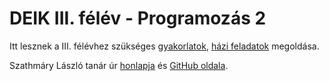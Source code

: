 # DEIK III. félév - Programozás 2

Itt lesznek a III. félévhez szükséges [gyakorlatok](https://github.com/polonkaipal/Programozas_2/tree/master/gyakorlatok), [házi feladatok](https://github.com/polonkaipal/Programozas_2/tree/master/hazi%20feladatok) megoldása.

Szathmáry László tanár úr [honlapja](https://arato.inf.unideb.hu/szathmary.laszlo/pmwiki/index.php) és [GitHub oldala](https://github.com/jabbalaci/Programozas_2).
